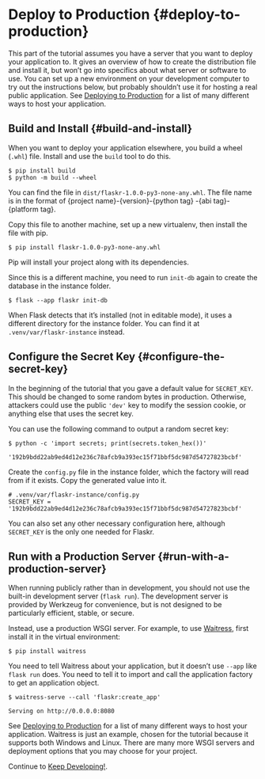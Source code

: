# Deploy to Production {#deploy-to-production}

This part of the tutorial assumes you have a server that you want to deploy your application to. It gives an overview of how to create the distribution file and install it, but won’t go into specifics about what server or software to use. You can set up a new environment on your development computer to try out the instructions below, but probably shouldn’t use it for hosting a real public application. See [Deploying to Production](/python/flask/user_guide/deploy#deploying-to-production) for a list of many different ways to host your application.

## Build and Install {#build-and-install}

When you want to deploy your application elsewhere, you build a wheel (`.whl`) file. Install and use the `build` tool to do this.

```shell
$ pip install build
$ python -m build --wheel
```

You can find the file in `dist/flaskr-1.0.0-py3-none-any.whl`. The file name is in the format of {project name}-{version}-{python tag} -{abi tag}-{platform tag}.

Copy this file to another machine, set up a new virtualenv, then install the file with pip.

```shell
$ pip install flaskr-1.0.0-py3-none-any.whl
```

Pip will install your project along with its dependencies.

Since this is a different machine, you need to run `init-db` again to create the database in the instance folder.

```shell
$ flask --app flaskr init-db
```

When Flask detects that it’s installed (not in editable mode), it uses a different directory for the instance folder. You can find it at `.venv/var/flaskr-instance` instead.

## Configure the Secret Key {#configure-the-secret-key}

In the beginning of the tutorial that you gave a default value for `SECRET_KEY`. This should be changed to some random bytes in production. Otherwise, attackers could use the public `'dev'` key to modify the session cookie, or anything else that uses the secret key.

You can use the following command to output a random secret key:

```shell
$ python -c 'import secrets; print(secrets.token_hex())'

'192b9bdd22ab9ed4d12e236c78afcb9a393ec15f71bbf5dc987d54727823bcbf'
```

Create the `config.py` file in the instance folder, which the factory will read from if it exists. Copy the generated value into it.

```shell
# .venv/var/flaskr-instance/config.py
SECRET_KEY = '192b9bdd22ab9ed4d12e236c78afcb9a393ec15f71bbf5dc987d54727823bcbf'
```

You can also set any other necessary configuration here, although `SECRET_KEY` is the only one needed for Flaskr.

## Run with a Production Server {#run-with-a-production-server}

When running publicly rather than in development, you should not use the built-in development server (`flask run`). The development server is provided by Werkzeug for convenience, but is not designed to be particularly efficient, stable, or secure.

Instead, use a production WSGI server. For example, to use [Waitress](https://docs.pylonsproject.org/projects/waitress/en/stable/), first install it in the virtual environment:

```shell
$ pip install waitress
```

You need to tell Waitress about your application, but it doesn’t use `--app` like `flask run` does. You need to tell it to import and call the application factory to get an application object.

```shell
$ waitress-serve --call 'flaskr:create_app'

Serving on http://0.0.0.0:8080
```

See [Deploying to Production](/python/flask/user_guide/deploy#deploying-to-production) for a list of many different ways to host your application. Waitress is just an example, chosen for the tutorial because it supports both Windows and Linux. There are many more WSGI servers and deployment options that you may choose for your project.

Continue to [Keep Developing!](/python/flask/user_guide/tutorial/develop#keep-developing).